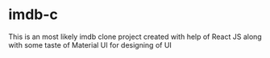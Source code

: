 # imdb-c
This is an most likely imdb clone project created with help of React JS along with some taste of Material UI for designing of UI
